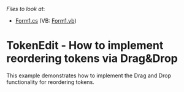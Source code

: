 <!-- default file list -->
*Files to look at*:

* [Form1.cs](./CS/T269192/Form1.cs) (VB: [Form1.vb](./VB/T269192/Form1.vb))
<!-- default file list end -->
# TokenEdit - How to implement reordering tokens via Drag&Drop


This example demonstrates how to implement the Drag and Drop functionality for reordering tokens.

<br/>


